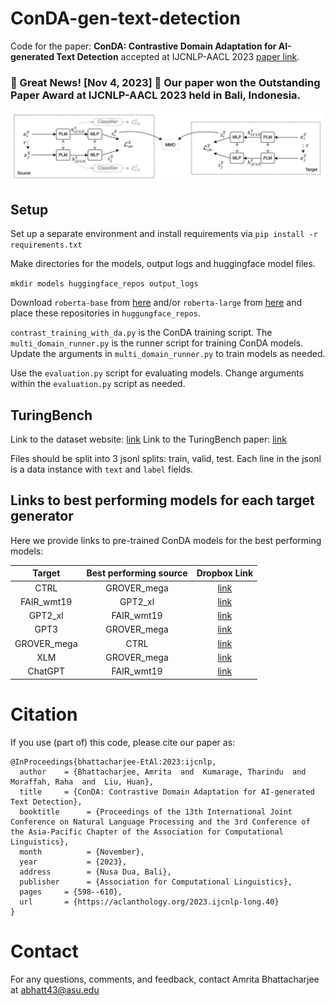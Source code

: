 # ConDA-gen-text-detection
Code for the paper: **ConDA: Contrastive Domain Adaptation for AI-generated Text Detection** accepted at IJCNLP-AACL 2023 [paper link](https://arxiv.org/abs/2309.03992).

### :star2: Great News! [Nov 4, 2023] :star2: Our paper won the **Outstanding Paper Award** at IJCNLP-AACL 2023 held in Bali, Indonesia.



![ConDA Framework Diagram](https://github.com/AmritaBh/ConDA-gen-text-detection/blob/main/conda-framework.jpg)

## Setup

Set up a separate environment and install requirements via `pip install -r requirements.txt`

Make directories for the models, output logs and huggingface model files.

`mkdir models huggingface_repos output_logs`

Download `roberta-base` from [here](https://huggingface.co/roberta-base/tree/main) and/or `roberta-large` from [here](https://huggingface.co/roberta-large/tree/main) and place these repositories in `huggungface_repos`.

`contrast_training_with_da.py` is the ConDA training script. The `multi_domain_runner.py` is the runner script for training ConDA models. Update the arguments in `multi_domain_runner.py` to train models as needed. 

Use the `evaluation.py` script for evaluating models. Change arguments within the `evaluation.py` script as needed.

## TuringBench

Link to the dataset website: [link](https://turingbench.ist.psu.edu/)
Link to the TuringBench paper: [link](https://arxiv.org/abs/2109.13296)

Files should be split into 3 jsonl splits: train, valid, test. Each line in the jsonl is a data instance with `text` and `label` fields.

## Links to best performing models for each target generator

Here we provide links to pre-trained ConDA models for the best performing models:

| Target  | Best performing source | Dropbox Link |
| :-----------: | :-----------: | :-----: |
| CTRL  | GROVER_mega  | [link](https://www.dropbox.com/s/h5prhx3j4yndoig/grover_mega_ctrl_syn_rep_loss1.pt?dl=0) |
| FAIR_wmt19  | GPT2_xl  | [link](https://www.dropbox.com/s/h36fh24qu9203pf/gpt2_xl_fair_wmt19_syn_rep_loss1.pt?dl=0) |
| GPT2_xl | FAIR_wmt19  | [link](https://www.dropbox.com/s/mnx5lyg4geebhm6/fair_wmt19_gpt2_xl_syn_rep_loss1.pt?dl=0) |
| GPT3  | GROVER_mega  | [link](https://www.dropbox.com/s/mh09c8kdinocsz9/grover_mega_gpt3_syn_rep_loss1.pt?dl=0) |
| GROVER_mega  | CTRL  | [link](https://www.dropbox.com/s/o0fs8dodywvuda0/ctrl_grover_mega_syn_rep_loss1.pt?dl=0) |
| XLM  | GROVER_mega  | [link](https://www.dropbox.com/s/q6ddq2aop9qw8lo/grover_mega_xlm_syn_rep_loss1.pt?dl=0) |
| ChatGPT  | FAIR_wmt19  | [link](https://www.dropbox.com/s/sgwiucl1x7p7xsx/fair_wmt19_chatgpt_syn_rep_loss1.pt?dl=0) |

# Citation

If you use (part of) this code, please cite our paper as:

```
@InProceedings{bhattacharjee-EtAl:2023:ijcnlp,
  author    = {Bhattacharjee, Amrita  and  Kumarage, Tharindu  and  Moraffah, Raha  and  Liu, Huan},
  title     = {ConDA: Contrastive Domain Adaptation for AI-generated Text Detection},
  booktitle      = {Proceedings of the 13th International Joint Conference on Natural Language Processing and the 3rd Conference of the Asia-Pacific Chapter of the Association for Computational Linguistics},
  month          = {November},
  year           = {2023},
  address        = {Nusa Dua, Bali},
  publisher      = {Association for Computational Linguistics},
  pages     = {598--610},
  url       = {https://aclanthology.org/2023.ijcnlp-long.40}
}
```

# Contact

For any questions, comments, and feedback, contact Amrita Bhattacharjee at abhatt43@asu.edu
